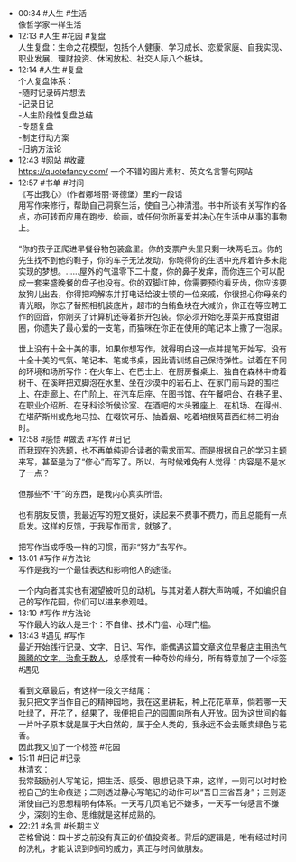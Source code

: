 - 00:34 #人生 #生活<br>像哲学家一样生活
- 12:13 #人生 #花园 #复盘<br>人生复盘：生命之花模型，包括个人健康、学习成长、恋爱家庭、自我实现、职业发展、理财投资、休闲放松、社交人际八个板块。
- 12:14 #人生 #复盘<br>个人复盘体系：<br>-随时记录碎片想法<br>-记录日记<br>-人生阶段性复盘总结<br>-专题复盘<br>-制定行动方案<br>-归纳方法论
- 12:43 #网站 #收藏<br>https://quotefancy.com/ 一个不错的图片素材、英文名言警句网站
- 12:57 #书单 #时间<br>《写出我心》（作者娜塔丽·哥德堡）里的一段话<br>用写作来修行，帮助自己洞察生活，使自己心神清澄。书中所谈有关写作的各点，亦可转而应用在跑步、绘画，或任何你所喜爱并决心在生活中从事的事物上。<br><br>“你的孩子正爬进早餐谷物包装盒里。你的支票户头里只剩一块两毛五。你的先生找不到他的鞋子，你的车子无法发动，你晓得你的生活中充斥着许多未能实现的梦想。……屋外的气温零下二十度，你的鼻子发痒，而你连三个可以配成一套来盛晚餐的盘子也没有。你的双脚红肿，你需要预约看牙齿，你应该要放狗儿出去，你得把鸡解冻并打电话给波士顿的一位亲戚，你很担心你母亲的青光眼，你忘了替照相机装底片，超市的白鲔鱼块在大减价，你正在等应聘工作的回音，你刚买了计算机还等着拆开包装。你必须开始吃芽菜并戒食甜甜圈，你遗失了最心爱的一支笔，而猫咪在你正在使用的笔记本上撒了一泡尿。<br><br>世上没有十全十美的事，如果你想写作，就得明白这一点并提笔开始写。没有十全十美的气氛、笔记本、笔或书桌，因此请训练自己保持弹性。试着在不同的环境和场所写作：在火车上、在巴士上、在厨房餐桌上、独自在森林中倚着树干、在溪畔把双脚泡在水里、坐在沙漠中的岩石上、在家门前马路的围栏上、在走廊上、在门阶上、在汽车后座、在图书馆、在午餐吧台、在巷子里、在职业介绍所、在牙科诊所候诊室、在酒吧的木头雅座上、在机场、在得州、在堪萨斯州或危地马拉、在啜饮可乐、抽着烟、吃着培根莴苣西红柿三明治时。
- 12:58 #感悟 #做法 #写作 #日记<br>而我现在的选题，也不再单纯迎合读者的需求而写。而是根据自己的学习主题来写，甚至是为了“修心”而写了。所以，有时候难免有人觉得：内容是不是水了一点？<br><br>但那些不“干”的东西，是我内心真实所悟。<br><br>也有朋友反馈，我最近写的短文挺好，读起来不费事不费力，而且总能有一点启发。这样的反馈，于我写作而言，就够了。<br><br>把写作当成呼吸一样的习惯，而非“努力”去写作。
- 13:01 #写作 #方法论<br>写作是我的一个最佳表达和影响他人的途径。<br><br>一个内向者其实也有渴望被听见的动机，与其对着人群大声呐喊，不如编织自己的写作花园，你们可以进来参观哇。
- 13:10 #写作 #方法论<br>写作最大的敌人是三个：不自律、技术门槛、心理门槛。
- 13:43 #遇见 #写作<br>最近开始践行记录、文字、日记、写作，能偶遇这篇文章[这位早餐店主用热气腾腾的文字，治愈无数人](https://mp.weixin.qq.com/s/VCos0U4MT8jUx6BGyhMy9Q)，总感觉有一种奇妙的缘分，所有特意加了一个标签 #遇见 <br><br>看到文章最后，有这样一段文字结尾：<br>我只把文字当作自己的精神园地，我在这里耕耘，种上花花草草，倘若哪一天吐绿了，开花了，结果了，我便把自己的园圃向所有人开放。因为这世间的每一片叶子原本就是属于大自然的，属于全人类的，我永远不会去贩卖绿色与花香。<br>因此我又加了一个标签 #花园 
- 15:11 #日记 #记录<br>林清玄：<br>我常鼓励别人写笔记，把生活、感受、思想记录下来，这样，一则可以时时检视自己的生命痕迹；二则透过静心写笔记的动作可以“吾日三省吾身”；三则逐渐使自己的思想精明有体系。一天写几页笔记不嫌多，一天写一句感言不嫌少，深刻的生命、思维就是这样成熟的。
- 22:21 #名言 #长期主义<br>芒格曾说：四十岁之前没有真正的价值投资者。背后的逻辑是，唯有经过时间的洗礼，才能认识到时间的威力，真正与时间做朋友。